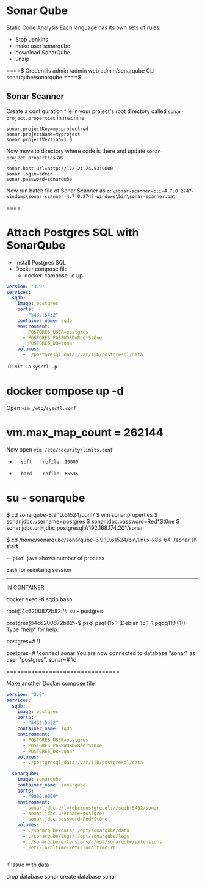 # Sonar Qube 

Static Code Analysis 
Each language has its own sets of rules.


- Stop Jenkins
- make user sonarqube
- download SonarQube
- unzip

====$
Credentils
admin /admin
web
admin/sonarqube
CLI
sonarqube/sonarqube
====$

## Sonar Scanner
Create a configuration file in your project's root directory called `sonar-project.properties` in machine

```
sonar.projectKey=my:projectred
sonar.projectName=Myproject
sonar.projectVersion=1.0
```

Now move to directory where code is there and update `sonar-project.properties` as

```
sonar.host.url=http://172.21.74.53:9000
sonar.login=admin
sonar.password=sonarqube
```

Now run batch file of Sonar Scanner as 
`d:\sonar-scanner-cli-4.7.0.2747-windows\sonar-scanner-4.7.0.2747-windows\bin\sonar-scanner.bat`

====
# Attach Postgres SQL with SonarQube 

- Install Postgres SQL 
- Docker compose file
  - docker-compose -d up 

```yaml 
version: "3.9"
services:
  sqdb:
    image: postgres
    ports:
      - "5432:5432"
    container_name: sqdb
    environment:
      - POSTGRES_USER=postgres
      - POSTGRES_PASSWORD=Red*St0ne
      - POSTGRES_DB=sonar
    volumes:
      - ./postgresql_data:/var/lib/postgresql/data

```
`ulimit -a`
`sysctl -p`


# docker compose up -d

Open `vim /etc/sysctl.conf`
# vm.max_map_count = 262144


Now open `vim /etc/security/limits.conf`
*       soft    nofile  10000
*       hard    nofile  65535

# su - sonarqube
$ cd sonarqube-8.9.10.61524/conf/
$ vim sonar.properties
$ sonar.jdbc.username=postgres
$ sonar.jdbc.password=Red*St0ne
$ sonar.jdbc.url=jdbc:postgresql://192.168.174.201/sonar

$ cd /home/sonarqube/sonarqube-8.9.10.61524/bin/linux-x86-64
./sonar.sh start
 



--
`piof java` shows number of process 

`bash` for reinitaing session 

----

IN CONTAINER

docker exec -ti sqdb bash

root@4c6200872b82:/# su - postgres
 
postgres@4c6200872b82:~$ psql
psql (15.1 (Debian 15.1-1.pgdg110+1))
Type "help" for help.

postgres=# \l

 
 
 
postgres=# \connect sonar
You are now connected to database "sonar" as user "postgres".
sonar=# \d


================================

Make another Docker compose file 

```yaml
version: "3.9"
services:
  sqdb:
    image: postgres
    ports:
      - "5432:5432"
    container_name: sqdb
    environment:
      - POSTGRES_USER=postgres
      - POSTGRES_PASSWORD=Red*St0ne
      - POSTGRES_DB=sonar
    volumes:
      - ./postgresql_data:/var/lib/postgresql/data

  sonarqube:
    image: sonarqube
    container_name: sonarqube
    ports:
      - "9000:9000"
    environment:
      - sonar.jdbc.url=jdbc:postgresql://sqdb:5432/sonar
      - sonar.jdbc.username=postgres
      - sonar.jdbc.password=Red*St0ne
    volumes:
      - ./sonarqube/data/:/opt/sonarqube/data
      - ./sonarqube/logs/:/opt/sonarqube/logs
      - ./sonarqube/extensions/:/opt/sonarqube/extensions
      - /etc/localtime:/etc/localtime:ro
   
```

if issue with data 

drop database sonar
create database sonar